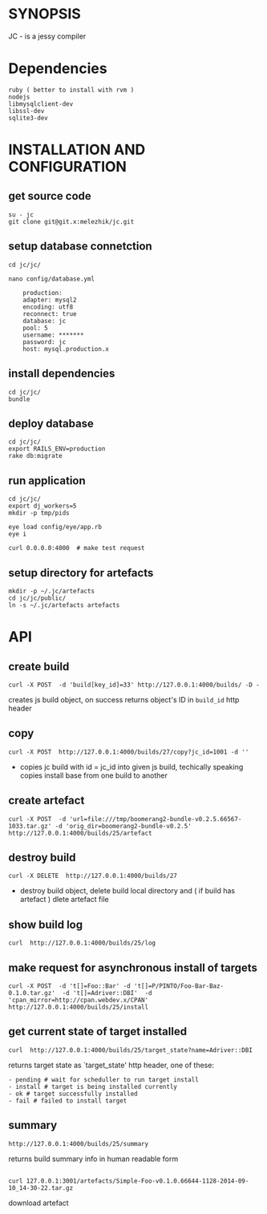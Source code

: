 # SYNOPSIS

JC - is a jessy compiler

# Dependencies

    ruby ( better to install with rvm )
    nodejs
    libmysqlclient-dev
    libssl-dev
    sqlite3-dev

# INSTALLATION AND CONFIGURATION

## get source code

    su - jc
    git clone git@git.x:melezhik/jc.git

## setup database connetction

    cd jc/jc/

    nano config/database.yml 

	    production:
   	    adapter: mysql2
   	    encoding: utf8
   	    reconnect: true
   	    database: jc
   	    pool: 5
   	    username: *******
   	    password: jc
   	    host: mysql.production.x

## install dependencies

    cd jc/jc/
    bundle

## deploy database 

    cd jc/jc/
    export RAILS_ENV=production
    rake db:migrate

## run application

    cd jc/jc/
    export dj_workers=5
    mkdir -p tmp/pids

    eye load config/eye/app.rb
    eye i

    curl 0.0.0.0:4000  # make test request

## setup directory for artefacts

    mkdir -p ~/.jc/artefacts
    cd jc/jc/public/
    ln -s ~/.jc/artefacts artefacts

# API

## create build

    curl -X POST  -d 'build[key_id]=33' http://127.0.0.1:4000/builds/ -D -

creates js build object, on success returns object's ID in `build_id` http header


## copy

    curl -X POST  http://127.0.0.1:4000/builds/27/copy?jc_id=1001 -d ''

- copies jc build with id = jc_id into given js build, techically speaking copies install base from one build to another 


## create artefact

    curl -X POST  -d 'url=file:///tmp/boomerang2-bundle-v0.2.5.66567-1033.tar.gz' -d 'orig_dir=boomerang2-bundle-v0.2.5' http://127.0.0.1:4000/builds/25/artefact    

## destroy build

    curl -X DELETE  http://127.0.0.1:4000/builds/27

- destroy build object, delete build local directory and ( if build has artefact ) dlete artefact file


## show build log

    curl  http://127.0.0.1:4000/builds/25/log

## make request for asynchronous install of targets

    curl -X POST  -d 't[]=Foo::Bar' -d 't[]=P/PINTO/Foo-Bar-Baz-0.1.0.tar.gz'  -d 't[]=Adriver::DBI'  -d 'cpan_mirror=http://cpan.webdev.x/CPAN' http://127.0.0.1:4000/builds/25/install

## get current state of  target installed

    curl  http://127.0.0.1:4000/builds/25/target_state?name=Adriver::DBI

returns target state as `target_state' http header, one of these:

    - pending # wait for scheduller to run target install
    - install # target is being installed currently 
    - ok # target successfully installed
    - fail # failed to install target


## summary

    http://127.0.0.1:4000/builds/25/summary 

returns build summary info in human readable form

##
    curl 127.0.0.1:3001/artefacts/Simple-Foo-v0.1.0.66644-1128-2014-09-10_14-30-22.tar.gz

download artefact


